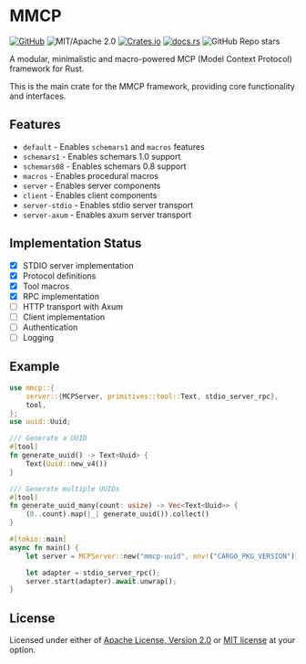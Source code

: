 # MMCP

[![GitHub](https://img.shields.io/badge/GitHub-ryo33/mmcp-222222)](https://github.com/ryo33/mmcp)
![MIT/Apache 2.0](https://img.shields.io/badge/license-MIT%2FApache--2.0-blue.svg)
[![Crates.io](https://img.shields.io/crates/v/mmcp)](https://crates.io/crates/mmcp)
[![docs.rs](https://img.shields.io/docsrs/mmcp)](https://docs.rs/mmcp)
![GitHub Repo stars](https://img.shields.io/github/stars/ryo33/mmcp?style=social)

A modular, minimalistic and macro-powered MCP (Model Context Protocol) framework for Rust.

This is the main crate for the MMCP framework, providing core functionality and interfaces.

## Features

* `default` - Enables `schemars1` and `macros` features
* `schemars1` - Enables schemars 1.0 support
* `schemars08` - Enables schemars 0.8 support
* `macros` - Enables procedural macros
* `server` - Enables server components
* `client` - Enables client components
* `server-stdio` - Enables stdio server transport
* `server-axum` - Enables axum server transport

## Implementation Status

- [x] STDIO server implementation
- [x] Protocol definitions
- [x] Tool macros
- [x] RPC implementation
- [ ] HTTP transport with Axum
- [ ] Client implementation
- [ ] Authentication
- [ ] Logging

## Example

```rust
use mmcp::{
    server::{MCPServer, primitives::tool::Text, stdio_server_rpc},
    tool,
};
use uuid::Uuid;

/// Generate a UUID
#[tool]
fn generate_uuid() -> Text<Uuid> {
    Text(Uuid::new_v4())
}

/// Generate multiple UUIDs
#[tool]
fn generate_uuid_many(count: usize) -> Vec<Text<Uuid>> {
    (0..count).map(|_| generate_uuid()).collect()
}

#[tokio::main]
async fn main() {
    let server = MCPServer::new("mmcp-uuid", env!("CARGO_PKG_VERSION")).with_tools_from_inventory();

    let adapter = stdio_server_rpc();
    server.start(adapter).await.unwrap();
}
```

## License

Licensed under either of [Apache License, Version 2.0](LICENSE-APACHE) or [MIT license](LICENSE-MIT) at your option.
